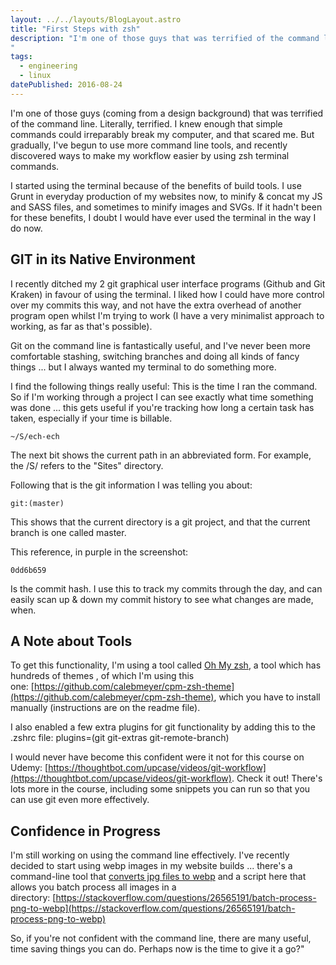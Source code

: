 ```yaml
---
layout: ../../layouts/BlogLayout.astro
title: "First Steps with zsh"
description: "I'm one of those guys that was terrified of the command line. Literally, terrified. I knew enough that simple commands could irreparably break my computer, and that scared me. But gradually, I've begun to use more command line tools, and recently discovered ways to make my workflow easier by using zsh terminal commands.
"
tags: 
  - engineering
  - linux
datePublished: 2016-08-24
---
```

I'm one of those guys (coming from a design background) that was terrified of the command line. Literally, terrified. I knew enough that simple commands could irreparably break my computer, and that scared me. But gradually, I've begun to use more command line tools, and recently discovered ways to make my workflow easier by using zsh terminal commands.

I started using the terminal because of the benefits of build tools. I use Grunt in everyday production of my websites now, to minify & concat my JS and SASS files, and sometimes to minify images and SVGs. If it hadn't been for these benefits, I doubt I would have ever used the terminal in the way I do now.

## GIT in its Native Environment

I recently ditched my 2 git graphical user interface programs (Github and Git Kraken) in favour of using the terminal. I liked how I could have more control over my commits this way, and not have the extra overhead of another program open whilst I'm trying to work (I have a very minimalist approach to working, as far as that's possible).

Git on the command line is fantastically useful, and I've never been more comfortable stashing, switching branches and doing all kinds of fancy things ... but I always wanted my terminal to do something more.

I find the following things really useful: This is the time I ran the command. So if I'm working through a project I can see exactly what time something was done ... this gets useful if you're tracking how long a certain task has taken, especially if your time is billable.

```
~/S/ech-ech
```

The next bit shows the current path in an abbreviated form. For example, the /S/ refers to the "Sites" directory.

Following that is the git information I was telling you about:

```
git:(master)
```

This shows that the current directory is a git project, and that the current branch is one called master.

This reference, in purple in the screenshot:

```
0dd6b659
```

Is the commit hash. I use this to track my commits through the day, and can easily scan up & down my commit history to see what changes are made, when.

## A Note about Tools

To get this functionality, I'm using a tool called [Oh My zsh](https://ohmyz.sh/), a tool which has hundreds of themes , of which I'm using this one: [https://github.com/calebmeyer/cpm-zsh-theme](https://github.com/calebmeyer/cpm-zsh-theme), which you have to install manually (instructions are on the readme file).

I also enabled a few extra plugins for git functionality by adding this to the .zshrc file: plugins=(git git-extras git-remote-branch)

I would never have become this confident were it not for this course on Udemy: [https://thoughtbot.com/upcase/videos/git-workflow](https://thoughtbot.com/upcase/videos/git-workflow). Check it out! There's lots more in the course, including some snippets you can run so that you can use git even more effectively.

## Confidence in Progress

I'm still working on using the command line effectively. I've recently decided to start using webp images in my website builds ... there's a command-line tool that [converts jpg files to webp](https://developers.google.com/speed/webp/docs/cwebp) and a script here that allows you batch process all images in a directory: [https://stackoverflow.com/questions/26565191/batch-process-png-to-webp](https://stackoverflow.com/questions/26565191/batch-process-png-to-webp)

So, if you're not confident with the command line, there are many useful, time saving things you can do. Perhaps now is the time to give it a go?"